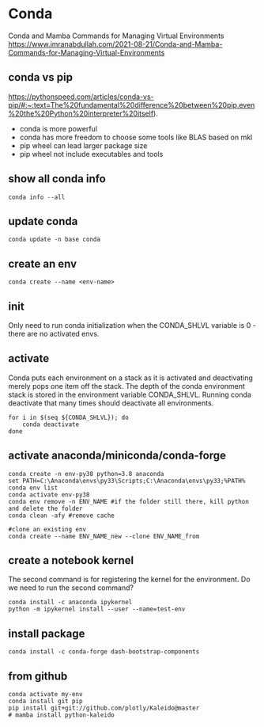 # Conda

Conda and Mamba Commands for Managing Virtual Environments\
https://www.imranabdullah.com/2021-08-21/Conda-and-Mamba-Commands-for-Managing-Virtual-Environments

## conda vs pip
https://pythonspeed.com/articles/conda-vs-pip/#:~:text=The%20fundamental%20difference%20between%20pip,even%20the%20Python%20interpreter%20itself).

- conda is more powerful
- conda has more freedom to choose some tools like BLAS based on mkl
- pip wheel can lead larger package size
- pip wheel not include executables and tools

## show all conda info
```
conda info --all
```

## update conda
```
conda update -n base conda
```

## create an env
```
conda create --name <env-name>
```

## init
Only need to run conda initialization when the CONDA_SHLVL variable is 0 - there are no activated envs.

## activate
Conda puts each environment on a stack as it is activated and deactivating merely pops one item off the stack.
The depth of the conda environment stack is stored in the environment variable CONDA_SHLVL. Running conda deactivate that many times should deactivate all environments.
```
for i in $(seq ${CONDA_SHLVL}); do
    conda deactivate
done
```

## activate anaconda/miniconda/conda-forge
```
conda create -n env-py38 python=3.8 anaconda
set PATH=C:\Anaconda\envs\py33\Scripts;C:\Anaconda\envs\py33;%PATH%
conda env list
conda activate env-py38
conda env remove -n ENV_NAME #if the folder still there, kill python and delete the folder
conda clean -afy #remove cache

#clone an existing env
conda create --name ENV_NAME_new --clone ENV_NAME_from
```

## create a notebook kernel
The second command is for registering the kernel for the environment. Do we need to run the second command?
```
conda install -c anaconda ipykernel
python -m ipykernel install --user --name=test-env
```

## install package
```
conda install -c conda-forge dash-bootstrap-components
```

## from github
```
conda activate my-env
conda install git pip
pip install git+git://github.com/plotly/Kaleido@master
# mamba install python-kaleido
```
